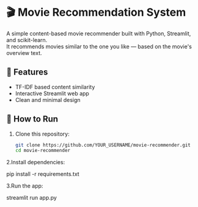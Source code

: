 # 🎬 Movie Recommendation System

A simple content-based movie recommender built with Python, Streamlit, and scikit-learn.  
It recommends movies similar to the one you like — based on the movie's overview text.

## 🚀 Features
- TF-IDF based content similarity
- Interactive Streamlit web app
- Clean and minimal design

## 🧠 How to Run
1. Clone this repository:
   ```bash
   git clone https://github.com/YOUR_USERNAME/movie-recommender.git
   cd movie-recommender
2.Install dependencies:

pip install -r requirements.txt

3.Run the app:

streamlit run app.py
